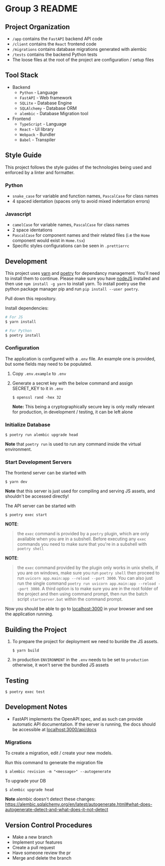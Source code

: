 # Group 3 README

## Project Organization
- `/app` contains the `FastAPI` backend API code
- `/client` contains the `React` frontend code
- `/migrations` contains database migrations generated with alembic
- `/tests` contains the backend Python tests
- The loose files at the root of the project are configuration / setup files

## Tool Stack
- Backend
  - `Python` - Language
  - `FastAPI` - Web framework
  - `SQLite` - Database Engine
  - `SQLAlchemy` - Database ORM
  - `alembic` - Database Migration tool
- Frontend
  - `TypeScript` - Language
  - `React` - UI library
  - `Webpack` - Bundler
  - `Babel` - Transpiler

## Style Guide
This project follows the style guides of the technologies being used and enforced by a linter and formatter.

### Python
- `snake_case` for variable and function names, `PascalCase` for class names
- 4 spaced identation (spaces only to avoid mixed indentation errors)

### Javascript
- `camelCase` for variable names, `PascalCase` for class names
- 2 space identations
- `PascalCase` for component names and their related files (i.e the `Home` component would exist in `Home.tsx`)
- Specific styles configurations can be seen in `.prettierrc`

## Development
This project uses [yarn](https://yarnpkg.com/) and [poetry](https://python-poetry.org/) for dependancy management. You'll need to install them to continue.
Please make sure you have [nodeJS](https://nodejs.org/en/) installed and then use `npm install -g yarn` to install yarn. To install poetry use the python package manager pip and run `pip install --user poetry`.

Pull down this repository.

Install dependencies:
```bash
# For JS
$ yarn install

# For Python
$ poetry install
```

### Configuration
The application is configured with a `.env` file. An example one is provided, but some fields may need to be populated.

1. Copy `.env.example` to `.env`

2. Generate a secret key with the below command and assign SECRET_KEY to it in `.env`
    ```
    $ openssl rand -hex 32
    ```
    **Note:** This being a cryptographically secure key is only really relevant for production, in development / testing, it can be left alone
### Initialize Database
```
$ poetry run alembic upgrade head
```
**Note** that `poetry run` is used to run any command inside the virtual environment.

### Start Development Servers
The frontend server can be started with
```
$ yarn dev
```
**Note** that this server is just used for compiling and serving JS assets, and shouldn't be accessed directly!

The API server can be started with
```
$ poetry exec start
```
 **NOTE**:  
 > the `exec` command is provided by a `poetry` plugin, which are only available when you are in a subshell. Before executing any `exec` commands you need to make sure that you're in a subshell with `poetry shell`  
 
 **NOTE**:  
 > the `exec` command provided by the plugin only works in unix shells, if you are on windows, make sure you run `poetry shell` then proceed to run `uvicorn app.main:app --reload --port 3000`. You can also just run the single command `poetry run uvicorn app.main:app --reload --port 3000`. A third option is to make sure you are in the root folder of the project and then using command prompt, then run the batch script `startserver.bat` within the command prompt.  

  
    
    
Now you should be able to go to [localhost:3000](http://localhost:3000) in your browser and see the application running.

## Building the Project
1. To prepare the project for deployment we need to bunlde the JS assets.
    ```
    $ yarn build
    ```
2. In production `ENVIRONMENT` in the `.env` needs to be set to `production` otherwise, it won't serve the bundled JS assets

## Testing
```
$ poetry exec test
```

## Development Notes
- FastAPI implements the OpenAPI spec, and as such can provide automatic API documentation. If the server is running, the docs should be accessible at [localhost:3000/api/docs](http://localhost:3000/api/docs)

### Migrations
To create a migration, edit / create your new models.

Run this command to generate the migration file
```
$ alembic revision -m "<message>" --autogenerate
```
To upgrade your DB
```
$ alembic upgrade head
```
**Note** alembic doesn't detect these changes: https://alembic.sqlalchemy.org/en/latest/autogenerate.html#what-does-autogenerate-detect-and-what-does-it-not-detect

## Version Control Procedures
- Make a new branch
- Implement your features
- Create a pull request
- Have someone review the pr
- Merge and delete the branch

